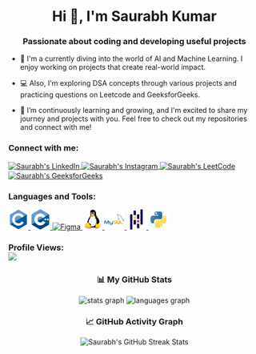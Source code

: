 <h1 align="center">Hi 👋, I'm Saurabh Kumar</h1>
<h3 align="center">Passionate about coding and developing useful projects</h3>

- 🌱 I'm a currently diving into the world of AI and Machine Learning. I enjoy working on projects that create real-world impact.

- 💻 Also, I'm exploring DSA concepts through various projects and practicing questions on Leetcode and GeeksforGeeks.

- 🚀 I’m continuously learning and growing, and I'm excited to share my journey and projects with you. Feel free to check out my repositories and connect with me!

<h3 align="left">Connect with me:</h3>
<p align="left">
  <a href="https://www.linkedin.com/in/saurabh-kumar-a21b72289" target="_blank">
    <img align="center" src="https://raw.githubusercontent.com/rahuldkjain/github-profile-readme-generator/master/src/images/icons/Social/linked-in-alt.svg" alt="Saurabh's LinkedIn" height="30" width="40" />
  </a>
  <a href="https://www.instagram.com/dubey_568" target="_blank">
    <img align="center" src="https://raw.githubusercontent.com/rahuldkjain/github-profile-readme-generator/master/src/images/icons/Social/instagram.svg" alt="Saurabh's Instagram" height="30" width="40" />
  </a>
  <a href="https://leetcode.com/u/saurabh568/" target="_blank">
    <img align="center" src="https://raw.githubusercontent.com/rahuldkjain/github-profile-readme-generator/master/src/images/icons/Social/leet-code.svg" alt="Saurabh's LeetCode" height="30" width="40" />
  </a>
  <a href="https://auth.geeksforgeeks.org/user/skdube3fbz/" target="_blank">
    <img align="center" src="https://raw.githubusercontent.com/rahuldkjain/github-profile-readme-generator/master/src/images/icons/Social/geeks-for-geeks.svg" alt="Saurabh's GeeksforGeeks" height="30" width="40" />
  </a>
</p>

<h3 align="left">Languages and Tools:</h3>
<p align="left">
  <a href="https://www.cprogramming.com/" target="_blank" rel="noreferrer">
    <img src="https://raw.githubusercontent.com/devicons/devicon/master/icons/c/c-original.svg" alt="C" width="40" height="40" />
  </a>
  <a href="https://www.w3schools.com/cpp/" target="_blank" rel="noreferrer">
    <img src="https://raw.githubusercontent.com/devicons/devicon/master/icons/cplusplus/cplusplus-original.svg" alt="C++" width="40" height="40" />
  </a>
  <a href="https://www.figma.com/" target="_blank" rel="noreferrer">
    <img src="https://www.vectorlogo.zone/logos/figma/figma-icon.svg" alt="Figma" width="40" height="40" />
  </a>
  <a href="https://www.linux.org/" target="_blank" rel="noreferrer">
    <img src="https://raw.githubusercontent.com/devicons/devicon/master/icons/linux/linux-original.svg" alt="Linux" width="40" height="40" />
  </a>
  <a href="https://www.mysql.com/" target="_blank" rel="noreferrer">
    <img src="https://raw.githubusercontent.com/devicons/devicon/master/icons/mysql/mysql-original-wordmark.svg" alt="MySQL" width="40" height="40" />
  </a>
  <a href="https://pandas.pydata.org/" target="_blank" rel="noreferrer">
    <img src="https://raw.githubusercontent.com/devicons/devicon/2ae2a900d2f041da66e950e4d48052658d850630/icons/pandas/pandas-original.svg" alt="Pandas" width="40" height="40" />
  </a>
  <a href="https://www.python.org" target="_blank" rel="noreferrer">
    <img src="https://raw.githubusercontent.com/devicons/devicon/master/icons/python/python-original.svg" alt="Python" width="40" height="40" />
  </a>
  <h3 align="left">Profile Views:
    
  <div align="left">
  <img src="https://profile-counter.glitch.me/saurabh0568/count.svg?"  />
</div>
</h3>
</p>

<h3 align="center">📊 My GitHub Stats</h3>

<div align="center">
    <img src="https://github-readme-stats.vercel.app/api?username=saurabh0568&hide_title=false&hide_rank=false&show_icons=true&include_all_commits=true&count_private=true&disable_animations=false&theme=dracula&locale=en&hide_border=false&order=1" height="180" alt="stats graph"  />
    <img src="https://github-readme-stats.vercel.app/api/top-langs?username=saurabh0568&locale=en&hide_title=false&layout=compact&card_width=320&langs_count=5&theme=dracula&hide_border=false&order=2" height="180" alt="languages graph"  />
</div>  
<h3 align="center">📈 GitHub Activity Graph</h3>   

<div align="center">
  <img src="https://github-readme-streak-stats.herokuapp.com/?user=saurabh0568&theme=radical" alt="Saurabh's GitHub Streak Stats"/>
</div>


